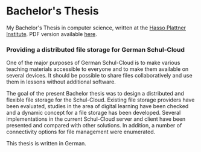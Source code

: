 # Bachelor's Thesis
My Bachelor's Thesis in computer science, written at the [Hasso Plattner Institute](http://hpi.de/). PDF version available [here](https://github.com/pinussilvestrus/bachelor_thesis/blob/master/Export/bachelor_thesis.pdf).

### Providing a distributed file storage for German Schul-Cloud
One of the major purposes of German Schul-Cloud is to make various teaching materials accessible to everyone and to make them available on several devices. It should be possible to share files collaboratively and use them in lessons without additional software.

The goal of the present Bachelor thesis was to design a distributed and flexible file storage for the Schul-Cloud. Existing file storage providers have been evaluated, studies in the area of digital learning have been checked and a dynamic concept for a file storage has been developed. Several implementations in the current Schul-Cloud server and client have been presented and compared with other solutions. In addition, a number of connectivity options for file management were enumerated.

This thesis is written in German.
